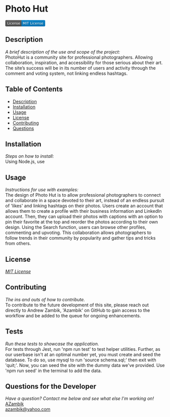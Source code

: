 # Photo Hut  
   <svg xmlns="http://www.w3.org/2000/svg" xmlns:xlink="http://www.w3.org/1999/xlink" width="126" height="20" role="img" aria-label="License: MIT License"><title>License: MIT License</title><linearGradient id="s" x2="0" y2="100%"><stop offset="0" stop-color="#bbb" stop-opacity=".1"/><stop offset="1" stop-opacity=".1"/></linearGradient><clipPath id="r"><rect width="126" height="20" rx="3" fill="#fff"/></clipPath><g clip-path="url(#r)"><rect width="51" height="20" fill="#555"/><rect x="51" width="75" height="20" fill="#007ec6"/><rect width="126" height="20" fill="url(#s)"/></g><g fill="#fff" text-anchor="middle" font-family="Verdana,Geneva,DejaVu Sans,sans-serif" text-rendering="geometricPrecision" font-size="110"><text aria-hidden="true" x="265" y="150" fill="#010101" fill-opacity=".3" transform="scale(.1)" textLength="410">License</text><text x="265" y="140" transform="scale(.1)" fill="#fff" textLength="410">License</text><text aria-hidden="true" x="875" y="150" fill="#010101" fill-opacity=".3" transform="scale(.1)" textLength="650">MIT License</text><text x="875" y="140" transform="scale(.1)" fill="#fff" textLength="650">MIT License</text></g></svg>

   ## Description
   *A brief description of the use and scope of the project:*    
   PhotoHut is a community site for professional photographers. Allowing collaboration, inspiration, and accessibility for those serious about their art. The site’s success will be in its number of users and activity through the comment and voting system, not linking endless hashtags. 

   ## Table of Contents
   - [Description](#description)
   - [Installation](#installation)
   - [Usage](#usage)
   - [License](#license)
   - [Contributing](#contributing)
   - [Questions](#questions-for-the-developer)

   ## Installation
   *Steps on how to install:*  
   Using Node.js, use 

   ## Usage
   *Instructions for use with examples:*  
   The design of Photo Hut is to allow professional photographers to connect and collaborate in a space devoted to their art, instead of an endless pursuit of 'likes' and linking hashtags on their photos. Users create an account that allows them to create a profile with their business information and LinkedIn account. Then, they can upload their photos with captions with an option to pin their favorite at the top and reorder the photos according to their own design. Using the Search function, users can browse other profiles, commenting and upvoting. This collaboration allows photographers to follow trends in their community by popularity and gather tips and tricks from others.

   ## License
   *[MIT License](https://www.mit.edu/~amini/LICENSE.md)*

   ## Contributing
   *The ins and outs of how to contribute.*  
   To contribute to the future development of this site, please reach out directly to Andrew Zambik, 'Azambik' on GitHub to gain access to the workflow and be added to the queue for ongoing enhancements.

   ## Tests
   *Run these tests to showcase the application.*  
   For tests through Jest, run 'npm run test' to test helper utilities. Further, as our userbase isn't at an optimal number yet, you must create and seed the database. To do so, use mysql to run 'source schema.sql;' then exit with 'quit;'. Now, you can seed the site with the dummy data we've provided. Use 'npm run seed' in the terminal to add the data. 

   ## Questions for the Developer
   *Have a question? Contact me below and see what else I'm working on!*  
   [AZambik](https://www.github.com/AZambik)  
   azambik@yahoo.com